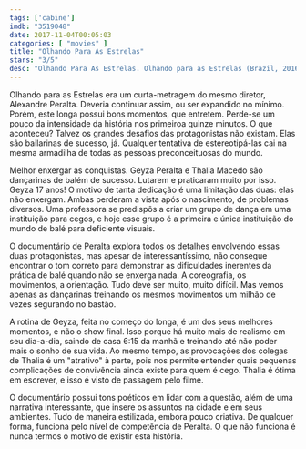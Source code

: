 ```yaml
---
tags: ['cabine']
imdb: "3519048"
date: 2017-11-04T00:05:03
categories: [ "movies" ]
title: "Olhando Para As Estrelas"
stars: "3/5"
desc: "Olhando Para As Estrelas. Olhando para as Estrelas (Brazil, 2016). Dirigido por Alexandre Peralta. Escrito por Melissa Rebelo Kerezsi, Alexandre Peralta. Com Geyza Pereira (Geyza), Fernanda C. Bianchini Saad (Fernanda Bianchini), Thalia Macedo (Thalia), Cesar Albuquerque (Cesar), Sandra Macedo (Sandra)."
---
```

Olhando para as Estrelas era um curta-metragem do mesmo diretor, Alexandre Peralta. Deveria continuar assim, ou ser expandido no mínimo. Porém, este longa possui bons momentos, que entretem. Perde-se um pouco da intensidade da história nos primeiroa quinze minutos. O que aconteceu? Talvez os grandes desafios das protagonistas não existam. Elas são bailarinas de sucesso, já. Qualquer tentativa de estereotipá-las cai na mesma armadilha de todas as pessoas preconceituosas do mundo.

Melhor enxergar as conquistas. Geyza Peralta e Thalia Macedo são dançarinas de balém de sucesso. Lutarem e praticaram muito por isso. Geyza 17 anos! O motivo de tanta dedicação é uma limitação das duas: elas não enxergam. Ambas perderam a vista após o nascimento, de problemas diversos. Uma professora se predispôs a criar um grupo de dança em uma instituição para cegos, e hoje esse grupo é a primeira e única instituição do mundo de balé para deficiente visuais.

O documentário de Peralta explora todos os detalhes envolvendo essas duas protagonistas, mas apesar de interessantíssimo, não consegue encontrar o tom correto para demonstrar as dificuldades inerentes da prática de balé quando não se enxerga nada. A coreografia, os movimentos, a orientação. Tudo deve ser muito, muito difícil. Mas vemos apenas as dançarinas treinando os mesmos movimentos um milhão de vezes segurando no bastão.

A rotina de Geyza, feita no começo do longa, é um dos seus melhores momentos, e não o show final. Isso porque há muito mais de realismo em seu dia-a-dia, saindo de casa 6:15 da manhã e treinando até não poder mais o sonho de sua vida. Ao mesmo tempo, as provocações dos colegas de Thalia é um "atrativo" à parte, pois nos permite entender quais pequenas complicações de convivência ainda existe para quem é cego. Thalia é ótima em escrever, e isso é visto de passagem pelo filme.

O documentário possui tons poéticos em lidar com a questão, além de uma narrativa interessante, que insere os assuntos na cidade e em seus ambientes. Tudo de maneira estilizada, embora pouco criativa. De qualquer forma, funciona pelo nível de competência de Peralta. O que não funciona é nunca termos o motivo de existir esta história.
